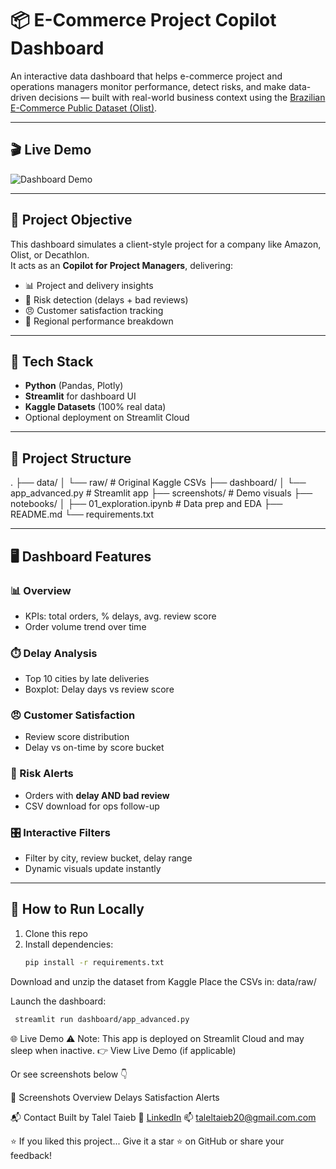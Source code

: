 # 📦 E-Commerce Project Copilot Dashboard

An interactive data dashboard that helps e-commerce project and operations managers monitor performance, detect risks, and make data-driven decisions — built with real-world business context using the [Brazilian E-Commerce Public Dataset (Olist)](https://www.kaggle.com/datasets/olistbr/brazilian-ecommerce).

---

## 🎬 Live Demo

![Dashboard Demo](screenshots/Animation.gif)

--- 

## 🎯 Project Objective

This dashboard simulates a client-style project for a company like Amazon, Olist, or Decathlon.  
It acts as an **Copilot for Project Managers**, delivering:

- 📊 Project and delivery insights
- 🚨 Risk detection (delays + bad reviews)
- 😠 Customer satisfaction tracking
- 📍 Regional performance breakdown

---

## 🧰 Tech Stack

- **Python** (Pandas, Plotly)
- **Streamlit** for dashboard UI
- **Kaggle Datasets** (100% real data)
- Optional deployment on Streamlit Cloud

---

## 📁 Project Structure

.
├── data/
│ └── raw/ # Original Kaggle CSVs
├── dashboard/
│ └── app_advanced.py # Streamlit app
├── screenshots/ # Demo visuals
├── notebooks/
│ ├── 01_exploration.ipynb # Data prep and EDA
├── README.md
└── requirements.txt

---

## 🖥️ Dashboard Features

### 📊 Overview
- KPIs: total orders, % delays, avg. review score
- Order volume trend over time

### ⏱️ Delay Analysis
- Top 10 cities by late deliveries
- Boxplot: Delay days vs review score

### 😠 Customer Satisfaction
- Review score distribution
- Delay vs on-time by score bucket

### 🚨 Risk Alerts
- Orders with **delay AND bad review**
- CSV download for ops follow-up

### 🎛️ Interactive Filters
- Filter by city, review bucket, delay range
- Dynamic visuals update instantly

---

## 🧪 How to Run Locally

1. Clone this repo
2. Install dependencies:
   ```bash
   pip install -r requirements.txt
   ```
Download and unzip the dataset from Kaggle
Place the CSVs in: data/raw/

Launch the dashboard:
   ```bash
    streamlit run dashboard/app_advanced.py
   ```

🌐 Live Demo
⚠️ Note: This app is deployed on Streamlit Cloud and may sleep when inactive.
👉 View Live Demo (if applicable)

Or see screenshots below 👇

📸 Screenshots
Overview	Delays	Satisfaction	Alerts


📬 Contact
Built by Talel Taieb
💼 [LinkedIn](https://www.linkedin.com/in/talel-taieb/)
📫 taleltaieb20@gmail.com.com

⭐️ If you liked this project...
Give it a star ⭐ on GitHub or share your feedback!

